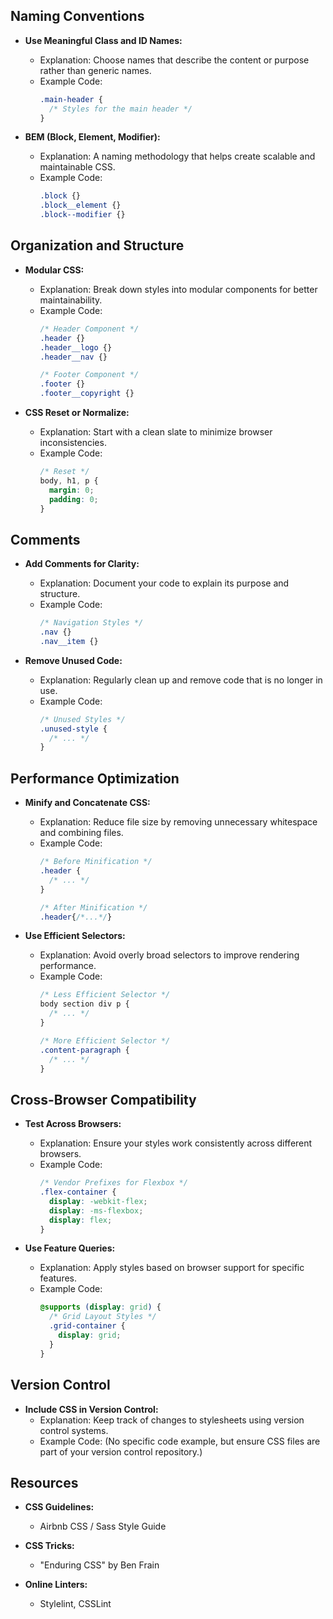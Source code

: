 ## Naming Conventions

- **Use Meaningful Class and ID Names:**
  - Explanation: Choose names that describe the content or purpose rather than generic names.
  - Example Code:
    ```css
    .main-header {
      /* Styles for the main header */
    }
    ```

- **BEM (Block, Element, Modifier):**
  - Explanation: A naming methodology that helps create scalable and maintainable CSS.
  - Example Code:
    ```css
    .block {}
    .block__element {}
    .block--modifier {}
    ```

## Organization and Structure

- **Modular CSS:**
  - Explanation: Break down styles into modular components for better maintainability.
  - Example Code:
    ```css
    /* Header Component */
    .header {}
    .header__logo {}
    .header__nav {}

    /* Footer Component */
    .footer {}
    .footer__copyright {}
    ```

- **CSS Reset or Normalize:**
  - Explanation: Start with a clean slate to minimize browser inconsistencies.
  - Example Code:
    ```css
    /* Reset */
    body, h1, p {
      margin: 0;
      padding: 0;
    }
    ```

## Comments

- **Add Comments for Clarity:**
  - Explanation: Document your code to explain its purpose and structure.
  - Example Code:
    ```css
    /* Navigation Styles */
    .nav {}
    .nav__item {}
    ```

- **Remove Unused Code:**
  - Explanation: Regularly clean up and remove code that is no longer in use.
  - Example Code:
    ```css
    /* Unused Styles */
    .unused-style {
      /* ... */
    }
    ```

## Performance Optimization

- **Minify and Concatenate CSS:**
  - Explanation: Reduce file size by removing unnecessary whitespace and combining files.
  - Example Code:
    ```css
    /* Before Minification */
    .header {
      /* ... */
    }

    /* After Minification */
    .header{/*...*/}
    ```

- **Use Efficient Selectors:**
  - Explanation: Avoid overly broad selectors to improve rendering performance.
  - Example Code:
    ```css
    /* Less Efficient Selector */
    body section div p {
      /* ... */
    }

    /* More Efficient Selector */
    .content-paragraph {
      /* ... */
    }
    ```

## Cross-Browser Compatibility

- **Test Across Browsers:**
  - Explanation: Ensure your styles work consistently across different browsers.
  - Example Code:
    ```css
    /* Vendor Prefixes for Flexbox */
    .flex-container {
      display: -webkit-flex;
      display: -ms-flexbox;
      display: flex;
    }
    ```

- **Use Feature Queries:**
  - Explanation: Apply styles based on browser support for specific features.
  - Example Code:
    ```css
    @supports (display: grid) {
      /* Grid Layout Styles */
      .grid-container {
        display: grid;
      }
    }
    ```

## Version Control

- **Include CSS in Version Control:**
  - Explanation: Keep track of changes to stylesheets using version control systems.
  - Example Code:
    (No specific code example, but ensure CSS files are part of your version control repository.)

## Resources

- **CSS Guidelines:**
  - Airbnb CSS / Sass Style Guide

- **CSS Tricks:**
  - "Enduring CSS" by Ben Frain

- **Online Linters:**
  - Stylelint, CSSLint